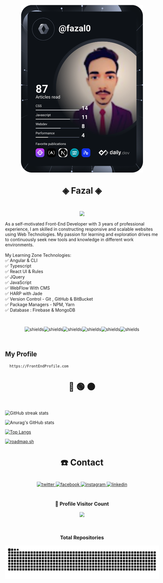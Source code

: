 
<p align="center">
<a href="https://www.linkedin.com/in/fazal-ul-rehman/"><img src="https://github.com/FrontEndProfile/FrontEndProfile/blob/main/devcard.svg" width="400" alt="Fazal Ul-Rehman Dev Card"/></a>
</p> 

<h1 id="title" align="center">◈ Fazal ◈</h1>

<br/>
<p align="center">
	<a href="https://github.com/Bouaskaoun">
		<img src="https://readme-typing-svg.herokuapp.com?lines=HTML+CSS+JS;Front+End+Developer;Freelancer;WebFlow%20|%20SpaceSquare%20|%20Coder;Always%20learning%20new%20things&center=true&width=380&height=45">
	</a>
</p>

<p id="description">
	As a self-motivated Front-End Developer with 3 years of professional experience, I am skilled in constructing responsive and scalable websites using Web Technologies. My passion for learning and exploration drives me to continuously seek new tools and knowledge in different work environments. <br/><br/>
My Learning Zone Technologies: <br/>
✅ Angular & CLI <br/>
✅ Typescript <br/>
✅ React UI & Rules <br/>
✅ JQuery <br/>
✅ JavaScript <br/>
✅ WebFlow With CMS <br/>
✅ HARP with Jade <br/>
✅ Version Control - Git , GitHub & BitBucket <br/>
✅ Package Managers - NPM, Yarn <br/>
✅ Database : Firebase & MongoDB <br/>
</p>
<br/>
<p align="center"><img src="https://img.shields.io/badge/HTML5-E34F26?style=for-the-badge&amp;logo=html5&amp;logoColor=white" alt="shields"><img src="https://img.shields.io/badge/CSS3-1572B6?style=for-the-badge&amp;logo=css3&amp;logoColor=white" alt="shields"><img src="https://img.shields.io/badge/Sass-CC6699?style=for-the-badge&amp;logo=sass&amp;logoColor=white" alt="shields"><img src="https://img.shields.io/badge/Bootstrap-563D7C?style=for-the-badge&amp;logo=bootstrap&amp;logoColor=white" alt="shields"><img src="https://img.shields.io/badge/Tailwind_CSS-38B2AC?style=for-the-badge&amp;logo=tailwind-css&amp;logoColor=white" alt="shields"><img src="https://img.shields.io/badge/JavaScript-F7DF1E?style=for-the-badge&amp;logo=javascript&amp;logoColor=black" alt="shields"></p>

   <br>

<h2>My Profile</h2>

```bash
  https://FrontEndProfile.com
```
<h1 align="center">🔴 🟢 🟠</h1>
<br>


![GitHub streak stats](https://github-readme-streak-stats.herokuapp.com/?user=FrontEndProfile&show_icons=true&theme=gruvbox)


![Anurag's GitHub stats](https://github-readme-stats.vercel.app/api?username=FrontEndProfile&show_icons=true&theme=gruvbox)

[![Top Langs](https://github-readme-stats.vercel.app/api/top-langs/?username=FrontEndProfile&layout=compact&theme=gruvbox)](https://github.com/anuraghazra/github-readme-stats)

[![roadmap.sh](https://api.roadmap.sh/v1-badge/wide/64abf08e14678473bb5e7c40?variant=light)](https://roadmap.sh)

<h1 align="center">☎️ Contact</h1>
<br>

<div align="center">
<a href="https://twitter.com/Fazal_Web" target="_blank">
<img src=https://img.shields.io/badge/twitter-%2300acee.svg?&style=for-the-badge&logo=twitter&logoColor=white alt=twitter style="margin-bottom: 5px;" />
</a>
<a href="https://www.facebook.com/FaZal187/" target="_blank">
<img src=https://img.shields.io/badge/facebook-%232E87FB.svg?&style=for-the-badge&logo=facebook&logoColor=white alt=facebook style="margin-bottom: 5px;" />
</a>
<a href="https://www.instagram.com/soft_fazal/" target="_blank">
<img src=https://img.shields.io/badge/instagram-%23000000.svg?&style=for-the-badge&logo=instagram&logoColor=white alt=instagram style="margin-bottom: 5px;" />
</a>
<a href="https://www.linkedin.com/in/fazal-ul-rehman-5a1487208/" target="_blank">
<img src=https://img.shields.io/badge/linkedin-%231E77B5.svg?&style=for-the-badge&logo=linkedin&logoColor=white alt=linkedin style="margin-bottom: 5px;" />
</a>  
</div>  

<br>
  
<div align=center>
  <h3><b>📍 Profile Visitor Count</b></h3>
</div>
    
<!-- retro visitor counter -->  
<p align="center" >   
  <img src="https://profile-counter.glitch.me/FrontEndProfile/count.svg" />  
</p>

   
  <br>
  <div align=center>
  <h3><b>Total Repositories</b></h3>
</div>
  <p align="center" >   
	  <picture>
  <source media="(prefers-color-scheme: dark)" srcset="https://raw.githubusercontent.com/FrontEndProfile/FrontEndProfile/output/github-contribution-grid-snake-dark.svg">
  <source media="(prefers-color-scheme: light)" srcset="https://raw.githubusercontent.com/FrontEndProfile/FrontEndProfile/output/github-contribution-grid-snake.svg">
  <img alt="github contribution grid snake animation" src="https://raw.githubusercontent.com/FrontEndProfile/FrontEndProfile/output/github-contribution-grid-snake.svg">
</picture>
<!--   <img src="https://github.com/FrontEndProfile/FrontEndProfile/blob/output/github-contribution-grid-snake.gif" />   -->
	  
</p>

  
